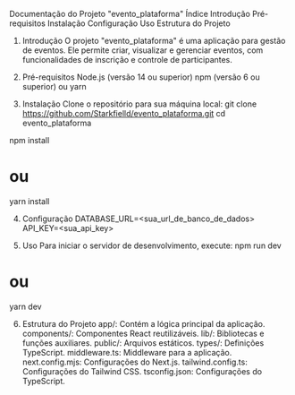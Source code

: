 Documentação do Projeto "evento_plataforma"
Índice
Introdução
Pré-requisitos
Instalação
Configuração
Uso
Estrutura do Projeto

1. Introdução
O projeto "evento_plataforma" é uma aplicação para gestão de eventos. Ele permite criar, visualizar e gerenciar eventos, com funcionalidades de inscrição e controle de participantes.

2. Pré-requisitos
Node.js (versão 14 ou superior)
npm (versão 6 ou superior) ou yarn

3. Instalação
Clone o repositório para sua máquina local:
git clone https://github.com/Starkfielld/evento_plataforma.git
cd evento_plataforma

npm install
# ou
yarn install

4. Configuração
DATABASE_URL=<sua_url_de_banco_de_dados>
API_KEY=<sua_api_key>

5. Uso
Para iniciar o servidor de desenvolvimento, execute:
npm run dev
# ou
yarn dev

6. Estrutura do Projeto
app/: Contém a lógica principal da aplicação.
components/: Componentes React reutilizáveis.
lib/: Bibliotecas e funções auxiliares.
public/: Arquivos estáticos.
types/: Definições TypeScript.
middleware.ts: Middleware para a aplicação.
next.config.mjs: Configurações do Next.js.
tailwind.config.ts: Configurações do Tailwind CSS.
tsconfig.json: Configurações do TypeScript.
